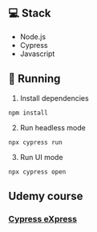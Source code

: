 ## 💻 Stack
- Node.js
- Cypress
- Javascript

## 🤖 Running

1. Install dependencies
```
npm install
```

2. Run headless mode
```
npx cypress run
```

3. Run UI mode
```
npx cypress open
```

## Udemy course 
### <a href="https://www.udemy.com/course/cypress-express/">Cypress eXpress</a>
